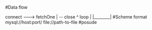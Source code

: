 #Data flow

connect ---> fetchOne | -- close
			 ^  loop  |
			 |________|
#Scheme format
mysql://host:port/
file://path-to-file
#posude


					
